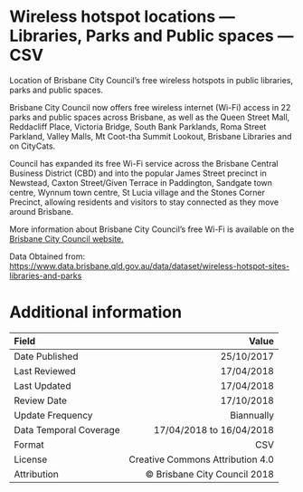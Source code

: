 # Wireless hotspot locations — Libraries, Parks and Public spaces — CSV

Location of Brisbane City Council’s free wireless hotspots in public libraries,
parks and public spaces.

Brisbane City Council now offers free wireless internet (Wi-Fi) access in 22
parks and public spaces across Brisbane, as well as the Queen Street Mall,
Reddacliff Place, Victoria Bridge, South Bank Parklands, Roma Street Parkland,
Valley Malls, Mt Coot-tha Summit Lookout, Brisbane Libraries and on CityCats.

Council has expanded its free Wi-Fi service across the Brisbane Central Business
District (CBD) and into the popular James Street precinct in Newstead, Caxton
Street/Given Terrace in Paddington, Sandgate town centre, Wynnum town centre, St
Lucia village and the Stones Corner Precinct, allowing residents and visitors to
stay connected as they move around Brisbane.

More information about Brisbane City Council’s free Wi-Fi is available on 
the [Brisbane City Council website.](https://www.brisbane.qld.gov.au/facilities-recreation/wi-fi-brisbane)

Data Obtained from: https://www.data.brisbane.qld.gov.au/data/dataset/wireless-hotspot-sites-libraries-and-parks

# Additional information

|Field                   | Value                            | 
|:-----------------------|---------------------------------:|
|Date Published          | 25/10/2017                       |
|Last Reviewed           | 17/04/2018                       |
|Last Updated            | 17/04/2018                       |
|Review Date             | 17/10/2018                       |
|Update Frequency        | Biannually                       |
|Data Temporal Coverage  | 17/04/2018 to 16/04/2018         |
|Format                  | CSV                              |
|License                 | Creative Commons Attribution 4.0 |
|Attribution             | © Brisbane City Council 2018     |
